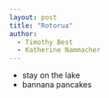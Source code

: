 ```yaml
---
layout: post
title: "Rotorua"
author:
  - Timothy Best
  - Katherine Nammacher
---
```



- stay on the lake
 - bannana pancakes